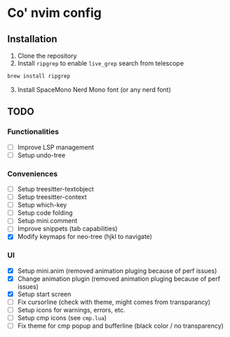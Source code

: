 # Co' nvim config

## Installation

1. Clone the repository
2. Install `ripgrep` to enable `live_grep` search from telescope
```bash
brew install ripgrep
```
3. Install SpaceMono Nerd Mono font (or any nerd font)

## TODO

### Functionalities

- [ ] Improve LSP management
- [ ] Setup undo-tree

### Conveniences

- [ ] Setup treesitter-textobject
- [ ] Setup treesitter-context
- [ ] Setup which-key
- [ ] Setup code folding
- [ ] Setup mini.comment
- [ ] Improve snippets (tab capabilities)
- [x] Modify keymaps for neo-tree (hjkl to navigate)

### UI

- [x] Setup mini.anim (removed animation pluging because of perf issues)
- [x] Change animation plugin (removed animation pluging because of perf issues)
- [x] Setup start screen
- [ ] Fix cursorline (check with theme, might comes from transparancy)
- [ ] Setup icons for warnings, errors, etc.
- [ ] Setup cmp icons (see `cmp.lua`)
- [ ] Fix theme for cmp popup and bufferline (black color / no transparency)
